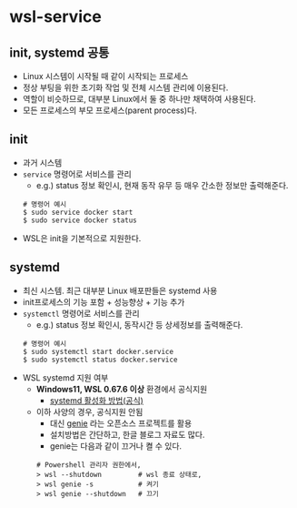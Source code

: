 # wsl-service

## init, systemd 공통
- Linux 시스템이 시작될 때 같이 시작되는 프로세스
- 정상 부팅을 위한 초기화 작업 및 전체 시스템 관리에 이용된다.
- 역할이 비슷하므로, 대부분 Linux에서 둘 중 하나만 채택하여 사용된다.
- 모든 프로세스의 부모 프로세스(parent process)다.

## init
- 과거 시스템
- `service` 명령어로 서비스를 관리
	- e.g.) status 정보 확인시, 현재 동작 유무 등 매우 간소한 정보만 출력해준다.
	```
	# 명령어 예시
	$ sudo service docker start
	$ sudo service docker status
	```
- WSL은 init을 기본적으로 지원한다.

## systemd
- 최신 시스템. 최근 대부분 Linux 배포판들은 systemd 사용
- init프로세스의 기능 포함 + 성능향상 + 기능 추가
- `systemctl` 명령어로 서비스를 관리
	- e.g.) status 정보 확인시, 동작시간 등 상세정보를 출력해준다.
	```
	# 명령어 예시
	$ sudo systemctl start docker.service
	$ sudo systemctl status docker.service
	```
- WSL systemd 지원 여부
	- **Windows11, WSL 0.67.6 이상** 환경에서 공식지원
		- [systemd 활성화 방법(공식)](https://devblogs.microsoft.com/commandline/systemd-support-is-now-available-in-wsl/)
	- 이하 사양의 경우, 공식지원 안됨
		- 대신 [genie](https://github.com/arkane-systems/genie) 라는 오픈소스 프로젝트를 활용
		- 설치방법은 간단하고, 한글 블로그 자료도 많다.
		- genie는 다음과 같이 끄거나 켤 수 있다.
		```
		# Powershell 관리자 권한에서,
		> wsl --shutdown         # wsl 종료 상태로,
		> wsl genie -s           # 켜기
		> wsl genie --shutdown   # 끄기
		```
